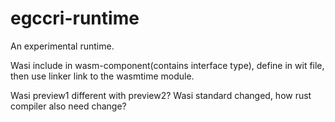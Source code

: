 # egccri-runtime
An experimental runtime.

Wasi include in wasm-component(contains interface type), define in wit file, then use linker link to the 
wasmtime module.

Wasi preview1 different with preview2? 
Wasi standard changed, how rust compiler also need change?

